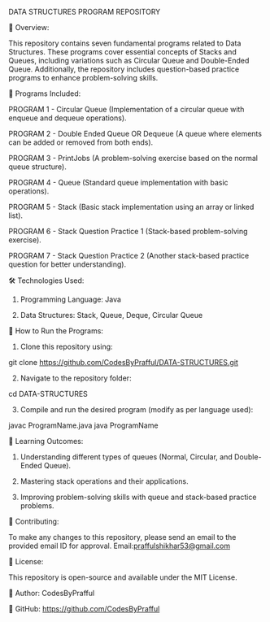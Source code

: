 DATA STRUCTURES PROGRAM REPOSITORY 


📌 Overview:

This repository contains seven fundamental programs related to Data Structures. These programs cover essential concepts of Stacks and Queues, including variations such as Circular Queue and Double-Ended Queue. Additionally, the repository includes question-based practice programs to enhance problem-solving skills.


📂 Programs Included:

PROGRAM 1 - Circular Queue (Implementation of a circular queue with enqueue and dequeue operations).

PROGRAM 2 - Double Ended Queue OR Dequeue (A queue where elements can be added or removed from both ends).

PROGRAM 3 - PrintJobs (A problem-solving exercise based on the normal queue structure).

PROGRAM 4 - Queue (Standard queue implementation with basic operations).

PROGRAM 5 - Stack (Basic stack implementation using an array or linked list).

PROGRAM 6 - Stack Question Practice 1 (Stack-based problem-solving exercise).

PROGRAM 7 - Stack Question Practice 2 (Another stack-based practice question for better understanding).


🛠️ Technologies Used:

1. Programming Language: Java 

2. Data Structures: Stack, Queue, Deque, Circular Queue


🚀 How to Run the Programs:

1. Clone this repository using:

git clone https://github.com/CodesByPrafful/DATA-STRUCTURES.git

2. Navigate to the repository folder:

cd DATA-STRUCTURES

3. Compile and run the desired program (modify as per language used):

javac ProgramName.java
java ProgramName


📖 Learning Outcomes:

1. Understanding different types of queues (Normal, Circular, and Double-Ended Queue).

2. Mastering stack operations and their applications.

3. Improving problem-solving skills with queue and stack-based practice problems.


🤝 Contributing:

To make any changes to this repository, please send an email to the provided email ID for approval.
Email:praffulshikhar53@gmail.com


📜 License:

This repository is open-source and available under the MIT License.


📌 Author: CodesByPrafful

🔗 GitHub: https://github.com/CodesByPrafful

